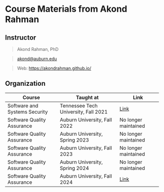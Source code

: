 # Course Materials from Akond Rahman

## Instructor 

> Akond Rahman, PhD 

> akond@auburn.edu 

> Web: https://akondrahman.github.io/ 

## Organization 


| Course                             | Taught at                                  |  Link                                            |
|------------------------------------|--------------------------------------------|--------------------------------------------------|
| Software and Systems Security      | Tennessee Tech University, Fall 2021       |  [Link](/software-systems-security)                            |
| Software Quality Assurance         | Auburn University, Fall 2022               |  No longer maintained                            |
| Software Quality Assurance         | Auburn University, Spring 2023             |  No longer maintained                            |
| Software Quality Assurance         | Auburn University, Fall  2023              |  No longer maintained                            |
| Software Quality Assurance         | Auburn University, Spring 2024             |  No longer maintained                            |
| Software Quality Assurance         | Auburn University, Fall 2024               |  [Link](/fall2024)                               |